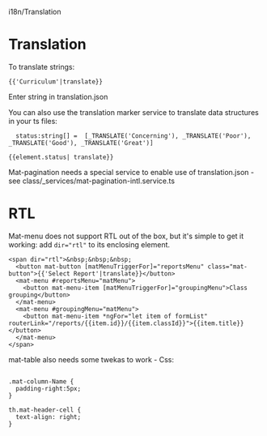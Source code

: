 i18n/Translation

# Translation

To translate strings:

```
{{'Curriculum'|translate}}
```

Enter string in translation.json

You can also use the translation marker service to translate data structures in your ts files:

```
  status:string[] =  [_TRANSLATE('Concerning'), _TRANSLATE('Poor'), _TRANSLATE('Good'), _TRANSLATE('Great')]

```


```
{{element.status| translate}}
```

Mat-pagination needs a special service to enable use of translation.json - see class/_services/mat-pagination-intl.service.ts

# RTL

Mat-menu does not support RTL out of the box, but it's simple to get it working: add `dir="rtl"` to its enclosing element.

```
<span dir="rtl">&nbsp;&nbsp;&nbsp;
  <button mat-button [matMenuTriggerFor]="reportsMenu" class="mat-button">{{'Select Report'|translate}}</button>
  <mat-menu #reportsMenu="matMenu">
    <button mat-menu-item [matMenuTriggerFor]="groupingMenu">Class grouping</button>
  </mat-menu>
  <mat-menu #groupingMenu="matMenu">
    <button mat-menu-item *ngFor="let item of formList" routerLink="/reports/{{item.id}}/{{item.classId}}">{{item.title}}</button>
  </mat-menu>
</span>
```

mat-table also needs some twekas to work - Css:

```

.mat-column-Name {
  padding-right:5px;
}

th.mat-header-cell {
  text-align: right;
}
```


